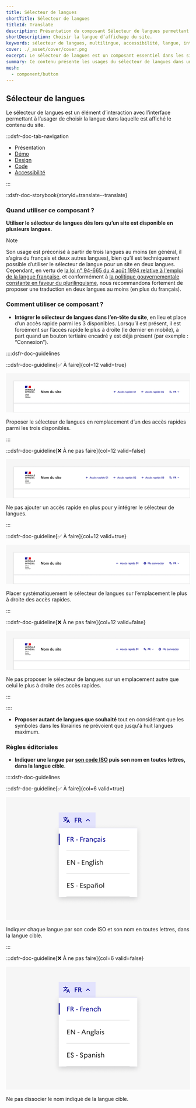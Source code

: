 ```yaml
---
title: Sélecteur de langues
shortTitle: Sélecteur de langues
titleId: Translate
description: Présentation du composant Sélecteur de langues permettant à l’usager de choisir la langue d’affichage du site dans un environnement multilingue.
shortDescription: Choisir la langue d’affichage du site.
keywords: sélecteur de langues, multilingue, accessibilité, langue, interface, UX, design system, en-tête, code ISO, traduction
cover: ./_asset/cover/cover.png
excerpt: Le sélecteur de langues est un composant essentiel dans les sites multilingues. Il permet à l’usager de basculer entre différentes langues tout en respectant les bonnes pratiques d’affichage et de positionnement.
summary: Ce contenu présente les usages du sélecteur de langues dans un site disponible en plusieurs langues. Il précise son positionnement recommandé dans l’interface, généralement dans l’en-tête en tant qu’accès rapide, ainsi que les règles éditoriales à respecter pour nommer les langues avec clarté. Il rappelle également les recommandations juridiques liées à l’affichage du français. Ce guide est destiné aux concepteurs de sites publics ou multilingues qui souhaitent garantir une navigation fluide, cohérente et conforme aux bonnes pratiques.
mesh:
  - component/button
---
```


## Sélecteur de langues

Le sélecteur de langues est un élément d’interaction avec l’interface permettant à l’usager de choisir la langue dans laquelle est affiché le contenu du site.

:::dsfr-doc-tab-navigation

- Présentation
- [Démo](./demo/index.md)
- [Design](./design/index.md)
- [Code](./code/index.md)
- [Accessibilité](./accessibility/index.md)

:::

::dsfr-doc-storybook{storyId=translate--translate}

### Quand utiliser ce composant ?

**Utiliser le sélecteur de langues dès lors qu’un site est disponible en plusieurs langues.**

> [!NOTE]
> Son usage est préconisé à partir de trois langues au moins (en général, il s’agira du français et deux autres langues), bien qu’il est techniquement possible d’utiliser le sélecteur de langue pour un site en deux langues.
Cependant, en vertu de [la loi n° 94-665 du 4 août 1994 relative à l'emploi de la langue française](https://www.legifrance.gouv.fr/loda/id/JORFTEXT000000349929/2022-06-17/), et conformément à [la politique gouvernementale constante en faveur du plurilinguisme](https://www.legifrance.gouv.fr/jorf/id/JORFTEXT000000411109), nous recommandons fortement de proposer une traduction en deux langues au moins (en plus du français).

### Comment utiliser ce composant ?

- **Intégrer le sélecteur de langues dans l’en-tête du site**, en lieu et place d’un accès rapide parmi les 3 disponibles. Lorsqu’il est présent, il est forcément sur l’accès rapide le plus à droite (le dernier en mobile), à part quand un bouton tertiaire encadré y est déjà présent (par exemple : “Connexion”).

::::dsfr-doc-guidelines

:::dsfr-doc-guideline[✅ À faire]{col=12 valid=true}

![](./_asset/use/do-1.png)

Proposer le sélecteur de langues en remplacement d’un des accès rapides parmi les trois disponibles.

:::

:::dsfr-doc-guideline[❌ À ne pas faire]{col=12 valid=false}

![](./_asset/use/dont-1.png)

Ne pas ajouter un accès rapide en plus pour y intégrer le sélecteur de langues.

:::

:::dsfr-doc-guideline[✅ À faire]{col=12 valid=true}

![](./_asset/use/do-2.png)

Placer systématiquement le sélecteur de langues sur l’emplacement le plus à droite des accès rapides.

:::

:::dsfr-doc-guideline[❌ À ne pas faire]{col=12 valid=false}

![](./_asset/use/dont-2.png)

Ne pas proposer le sélecteur de langues sur un emplacement autre que celui le plus à droite des accès rapides.

:::

::::

- **Proposer autant de langues que souhaité** tout en considérant que les symboles dans les librairies ne prévoient que jusqu'à huit langues maximum.

### Règles éditoriales

- **Indiquer une langue par [son code ISO](https://fr.wikipedia.org/wiki/Liste_des_codes_ISO_639-1) puis son nom en toutes lettres, dans la langue cible**.

::::dsfr-doc-guidelines

:::dsfr-doc-guideline[✅ À faire]{col=6 valid=true}

![](./_asset/edit/do-1.png)

Indiquer chaque langue par son code ISO et son nom en toutes lettres, dans la langue cible.

:::

:::dsfr-doc-guideline[❌ À ne pas faire]{col=6 valid=false}

![](./_asset/edit/dont-1.png)

Ne pas dissocier le nom indiqué de la langue cible.
